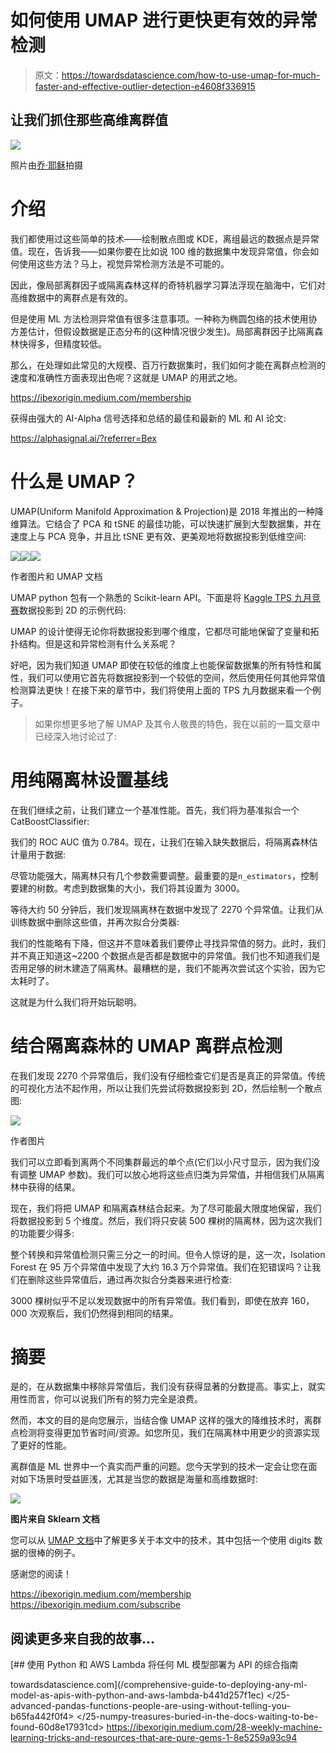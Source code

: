 # 如何使用 UMAP 进行更快更有效的异常检测

> 原文：<https://towardsdatascience.com/how-to-use-umap-for-much-faster-and-effective-outlier-detection-e4608f336915>

## 让我们抓住那些高维离群值

![](img/a87791ed7e0d3adab47f0598d1f5db27.png)

照片由[乔·耶稣](https://www.pexels.com/photo/selective-focus-photo-of-a-red-tulip-flower-2480072/)拍摄

# 介绍

我们都使用过这些简单的技术——绘制散点图或 KDE，离组最远的数据点是异常值。现在，告诉我——如果你要在比如说 100 维的数据集中发现异常值，你会如何使用这些方法？马上，视觉异常检测方法是不可能的。

因此，像局部离群因子或隔离森林这样的奇特机器学习算法浮现在脑海中，它们对高维数据中的离群点是有效的。

但是使用 ML 方法检测异常值有很多注意事项。一种称为椭圆包络的技术使用协方差估计，但假设数据是正态分布的(这种情况很少发生)。局部离群因子比隔离森林快得多，但精度较低。

那么，在处理如此常见的大规模、百万行数据集时，我们如何才能在离群点检测的速度和准确性方面表现出色呢？这就是 UMAP 的用武之地。

<https://ibexorigin.medium.com/membership>  

获得由强大的 AI-Alpha 信号选择和总结的最佳和最新的 ML 和 AI 论文:

<https://alphasignal.ai/?referrer=Bex>  

# 什么是 UMAP？

UMAP(Uniform Manifold Approximation & Projection)是 2018 年推出的一种降维算法。它结合了 PCA 和 tSNE 的最佳功能，可以快速扩展到大型数据集，并在速度上与 PCA 竞争，并且比 tSNE 更有效、更美观地将数据投影到低维空间:

![](img/99b4599caf1de9139822b2530b4022c2.png)![](img/94a6cb75bec39465ec78980bbac7132f.png)![](img/bc254bfdafe0f930268e67d2bbc2df02.png)

作者图片和 UMAP 文档

UMAP python 包有一个熟悉的 Scikit-learn API。下面是将 [Kaggle TPS 九月竞赛](https://www.kaggle.com/c/tabular-playground-series-sep-2021/data)数据投影到 2D 的示例代码:

UMAP 的设计使得无论你将数据投影到哪个维度，它都尽可能地保留了变量和拓扑结构。但是这和异常检测有什么关系呢？

好吧，因为我们知道 UMAP 即使在较低的维度上也能保留数据集的所有特性和属性，我们可以使用它首先将数据投影到一个较低的空间，然后使用任何其他异常值检测算法更快！在接下来的章节中，我们将使用上面的 TPS 九月数据来看一个例子。

> 如果你想更多地了解 UMAP 及其令人敬畏的特色，我在以前的一篇文章中已经深入地讨论过了:

</beginners-guide-to-umap-for-reducing-dimensionality-and-visualizing-100-dimensional-datasets-ff5590fb17be>  

# 用纯隔离林设置基线

在我们继续之前，让我们建立一个基准性能。首先，我们将为基准拟合一个 CatBoostClassifier:

我们的 ROC AUC 值为 0.784。现在，让我们在输入缺失数据后，将隔离森林估计量用于数据:

尽管功能强大，隔离林只有几个参数需要调整。最重要的是`n_estimators`，控制要建的树数。考虑到数据集的大小，我们将其设置为 3000。

等待大约 50 分钟后，我们发现隔离林在数据中发现了 2270 个异常值。让我们从训练数据中删除这些值，并再次拟合分类器:

我们的性能略有下降，但这并不意味着我们要停止寻找异常值的努力。此时，我们并不真正知道这~2200 个数据点是否都是数据中的异常值。我们也不知道我们是否用足够的树木建造了隔离林。最糟糕的是，我们不能再次尝试这个实验，因为它太耗时了。

这就是为什么我们将开始玩聪明。

# 结合隔离森林的 UMAP 离群点检测

在我们发现 2270 个异常值后，我们没有仔细检查它们是否是真正的异常值。传统的可视化方法不起作用，所以让我们先尝试将数据投影到 2D，然后绘制一个散点图:

![](img/b41c8fe02b490095382581e3b0bb669d.png)

作者图片

我们可以立即看到离两个不同集群最远的单个点(它们以小尺寸显示，因为我们没有调整 UMAP 参数)。我们可以放心地将这些点归类为异常值，并相信我们从隔离林中获得的结果。

现在，我们将把 UMAP 和隔离森林结合起来。为了尽可能最大限度地保留，我们将数据投影到 5 个维度。然后，我们将只安装 500 棵树的隔离林，因为这次我们的功能要少得多:

整个转换和异常值检测只需三分之一的时间。但令人惊讶的是，这一次，Isolation Forest 在 95 万个异常值中发现了大约 16.3 万个异常值。我们在犯错误吗？让我们在删除这些异常值后，通过再次拟合分类器来进行检查:

3000 棵树似乎不足以发现数据中的所有异常值。我们看到，即使在放弃 160，000 次观察后，我们仍然得到相同的结果。

# 摘要

是的，在从数据集中移除异常值后，我们没有获得显著的分数提高。事实上，就实用性而言，你可以说我们所有的努力完全是浪费。

然而，本文的目的是向您展示，当结合像 UMAP 这样的强大的降维技术时，离群点检测将变得更加节省时间/资源。如您所见，我们在隔离林中用更少的资源实现了更好的性能。

离群值是 ML 世界中一个真实而严重的问题。您今天学到的技术一定会让您在面对如下场景时受益匪浅，尤其是当您的数据是海量和高维数据时:

![](img/cdd725302e78ed9eb8aa9221d54f12c0.png)

**图片来自 Sklearn 文档**

您可以从 [UMAP 文档](https://umap-learn.readthedocs.io/en/latest/outliers.html)中了解更多关于本文中的技术，其中包括一个使用 digits 数据的很棒的例子。

感谢您的阅读！

<https://ibexorigin.medium.com/membership>  <https://ibexorigin.medium.com/subscribe>  

## 阅读更多来自我的故事…

</comprehensive-guide-to-deploying-any-ml-model-as-apis-with-python-and-aws-lambda-b441d257f1ec> [## 使用 Python 和 AWS Lambda 将任何 ML 模型部署为 API 的综合指南

towardsdatascience.com](/comprehensive-guide-to-deploying-any-ml-model-as-apis-with-python-and-aws-lambda-b441d257f1ec) </25-advanced-pandas-functions-people-are-using-without-telling-you-b65fa442f0f4>  </forget-roadmaps-here-is-how-to-dominate-the-data-science-stack-blazingly-fast-a49e62f2bcf>  </25-numpy-treasures-buried-in-the-docs-waiting-to-be-found-60d8e17931cd>  <https://ibexorigin.medium.com/28-weekly-machine-learning-tricks-and-resources-that-are-pure-gems-1-8e5259a93c94> 